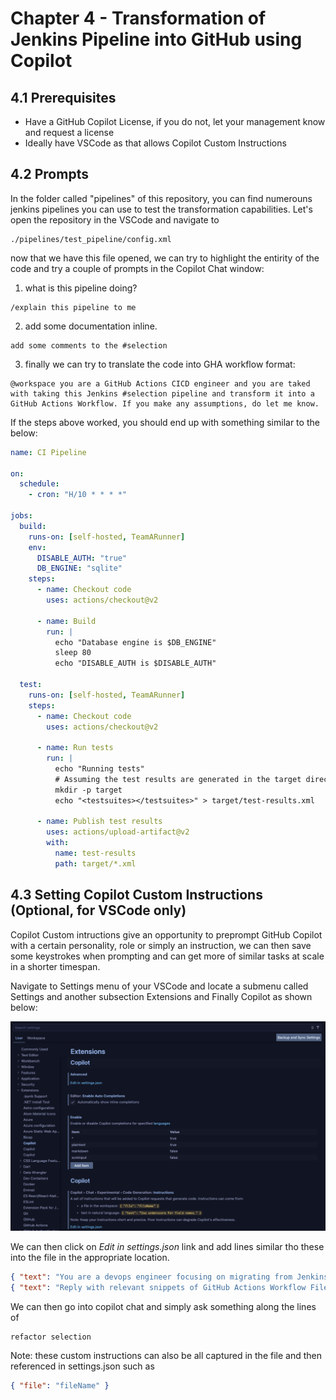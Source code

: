 # Chapter 4 - Transformation of Jenkins Pipeline into GitHub using Copilot

## 4.1 Prerequisites

- Have a GitHub Copilot License, if you do not, let your management know and request a license
- Ideally have VSCode as that allows Copilot Custom Instructions

## 4.2 Prompts

In the folder called "pipelines" of this repository, you can find numerouns jenkins pipelines you can use to test the transformation capabilities. Let's open the repository in the VSCode and navigate to

```
./pipelines/test_pipeline/config.xml
```

now that we have this file opened, we can try to highlight the entirity of the code and try a couple of prompts in the Copilot Chat window:

1. what is this pipeline doing?

```
/explain this pipeline to me
```

2. add some documentation inline.

```
add some comments to the #selection
```

3. finally we can try to translate the code into GHA workflow format:

```
@workspace you are a GitHub Actions CICD engineer and you are taked with taking this Jenkins #selection pipeline and transform it into a GitHub Actions Workflow. If you make any assumptions, do let me know.
```

If the steps above worked, you should end up with something similar to the below:

```yml
name: CI Pipeline

on:
  schedule:
    - cron: "H/10 * * * *"

jobs:
  build:
    runs-on: [self-hosted, TeamARunner]
    env:
      DISABLE_AUTH: "true"
      DB_ENGINE: "sqlite"
    steps:
      - name: Checkout code
        uses: actions/checkout@v2

      - name: Build
        run: |
          echo "Database engine is $DB_ENGINE"
          sleep 80
          echo "DISABLE_AUTH is $DISABLE_AUTH"

  test:
    runs-on: [self-hosted, TeamARunner]
    steps:
      - name: Checkout code
        uses: actions/checkout@v2

      - name: Run tests
        run: |
          echo "Running tests"
          # Assuming the test results are generated in the target directory
          mkdir -p target
          echo "<testsuites></testsuites>" > target/test-results.xml

      - name: Publish test results
        uses: actions/upload-artifact@v2
        with:
          name: test-results
          path: target/*.xml
```

## 4.3 Setting Copilot Custom Instructions (Optional, for VSCode only)

Copilot Custom intructions give an opportunity to preprompt GitHub Copilot with a certain personality, role or simply an instruction, we can then save some keystrokes when prompting and can get more of similar tasks at scale in a shorter timespan.

Navigate to Settings menu of your VSCode and locate a submenu called Settings and another subsection Extensions and Finally Copilot as shown below:

![Screenshot of settings window](images/004/settings_window.png)

We can then click on _Edit in settings.json_ link and add lines similar tho these into the file in the appropriate location.

```json
{ "text": "You are a devops engineer focusing on migrating from Jenkins into GitHub Actions." }
{ "text": "Reply with relevant snippets of GitHub Actions Workflow Files." }
```

We can then go into copilot chat and simply ask something along the lines of

```
refactor selection
```

Note: these custom instructions can also be all captured in the file and then referenced in settings.json such as

```json
{ "file": "fileName" }
```
